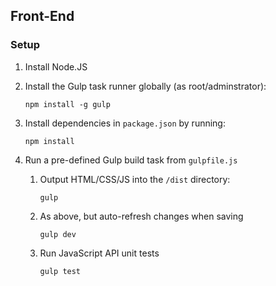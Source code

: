 
Front-End
--------------------

### Setup

1. Install Node.JS

2. Install the Gulp task runner globally (as root/adminstrator):  

	```
	npm install -g gulp
	```

3. Install dependencies in `package.json` by running:  

	```
	npm install
	```

4. Run a pre-defined Gulp build task from `gulpfile.js`

	1. Output HTML/CSS/JS into the `/dist` directory:  


        ```
        gulp
        ```


	2. As above, but auto-refresh changes when saving 


        ```
        gulp dev
        ```


	3. Run JavaScript API unit tests


        ```
        gulp test
        ```